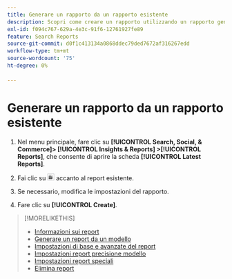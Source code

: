 ```yaml
---
title: Generare un rapporto da un rapporto esistente
description: Scopri come creare un rapporto utilizzando un rapporto generato in precedenza.
exl-id: f094c767-629a-4e3c-91f6-12761927fe89
feature: Search Reports
source-git-commit: d0f1c413134a0868ddec79ded7672af316267edd
workflow-type: tm+mt
source-wordcount: '75'
ht-degree: 0%

---
```


# Generare un rapporto da un rapporto esistente

1. Nel menu principale, fare clic su **[!UICONTROL Search, Social, & Commerce]> [!UICONTROL Insights & Reports] >[!UICONTROL Reports]**, che consente di aprire la scheda **[!UICONTROL Latest Reports]**.

1. Fai clic su ![Crea pulsante con contenuto simile](/help/search-social-commerce/assets/create-similar.png "Crea pulsante con contenuto simile") accanto al report esistente.

1. Se necessario, modifica le impostazioni del rapporto.

1. Fare clic su **[!UICONTROL Create]**.

>[!MORELIKETHIS]
>
>* [Informazioni sui report](/help/search-social-commerce/reports/report-about.md)
>* [Generare un report da un modello](/help/search-social-commerce/reports/management/report-generate-from-template.md)
>* [Impostazioni di base e avanzate del report](/help/search-social-commerce/reports/management/basic-advanced/basic-advanced-report-settings.md)
>* [Impostazioni report precisione modello](/help/search-social-commerce/reports/management/model-accuracy/model-accuracy-report-settings.md)
>* [Impostazioni report speciali](/help/search-social-commerce/reports/management/specialty/specialty-report-settings.md)
>* [Elimina report](/help/search-social-commerce/reports/management/report-delete.md)
